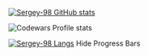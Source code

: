 [![Sergey-98 GitHub stats](https://github-readme-stats.vercel.app/api?username=Sergey-98&show_icons=true&theme=graywhite)](https://github.com/anuraghazra/github-readme-stats)

![Codewars Profile stats](https://www.codewars.com/users/Sergey-98/badges/large)

[![Sergey-98 Langs](https://github-readme-stats.vercel.app/api/top-langs/?username=Sergey-98&layout=pie)](https://github.com/anuraghazra/github-readme-stats)
Hide Progress Bars
<!--
**Sergey-98/Sergey-98** is a ✨ _special_ ✨ repository because its `README.md` (this file) appears on your GitHub profile.

Here are some ideas to get you started:

- 🔭 I’m currently working on ...
- 🌱 I’m currently learning ...
- 👯 I’m looking to collaborate on ...
- 🤔 I’m looking for help with ...
- 💬 Ask me about ...
- 📫 How to reach me: ...
- 😄 Pronouns: ...
- ⚡ Fun fact: ...
-->
